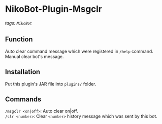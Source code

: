 # NikoBot-Plugin-Msgclr
###### tags: `NikoBot`

## Function
Auto clear command message which were registered in ```/help``` command.  
Manual clear bot's message.
## Installation
Put this plugin's JAR file into ```plugins/``` folder.
## Commands
```/msgclr <on|off>```: Auto clear on|off.  
```/clr <number>```: Clear ```<number>``` history message which was sent by this bot.  
